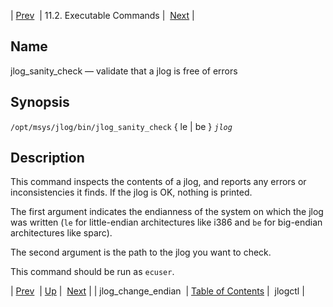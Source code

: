 | [Prev](executable.jlog_change_endian)  | 11.2. Executable Commands |  [Next](executable.jlogctl.php) |

<a name="executable.jlog_sanity_check"></a>
## Name

jlog_sanity_check — validate that a jlog is free of errors

## Synopsis

`/opt/msys/jlog/bin/jlog_sanity_check` { le | be } *`jlog`*

<a name="idp14611040"></a>
## Description

This command inspects the contents of a jlog, and reports any errors or inconsistencies it finds. If the jlog is OK, nothing is printed.

The first argument indicates the endianness of the system on which the jlog was written (`le` for little-endian architectures like i386 and `be` for big-endian architectures like sparc).

The second argument is the path to the jlog you want to check.

This command should be run as `ecuser`.

| [Prev](executable.jlog_change_endian)  | [Up](exe.commands.details.php) |  [Next](executable.jlogctl.php) |
| jlog_change_endian  | [Table of Contents](index) |  jlogctl |
